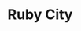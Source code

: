 ---
layout: place
title: "Ruby City"
permalink: /new-york/albany/ruby-city.html
stateAbbr: NY
stateName: New York
cityName: Albany
seo:
  name: "Ruby City"
  type: Restaurant
  links: http://www.rubyalbany.com/
description: "Casual eatery serving Pan-Asian eats including sushi & lunchtime bentos, plus sake & bubble tea. Ruby City serves delicious sushi in Albany, New York. Try fresh Japanese dishes for a great dining experience. Available for takeout, delivery, and dinner."
place_id: ChIJd_6ZKE4K3okRK-68YleE0As
photos:
  - name: >-
      places/ChIJd_6ZKE4K3okRK-68YleE0As/photos/AeeoHcJfy_j2KzF5ZJE6uB2ie30h77P5xsh52TTGQLxrqdhVTJa0QFhZJ1hiVw4kdHnx1lvKYQBuUneG1bDlkVzTZbT-qtDbItBQgg-wlpZTuK1mZeHgH2RXQZSaLHIFisRjexPOQo4woInXHhABp_m_15rNYwuQ--YUlsxeqbhr5SUcpVCzt1tRMnAuApMhTYYPCcCgi3AHeG0zlnPoFHlDNCyIwzCZa1qQQOGqCLUHXUMpK4LispOuHW94izpbskIl-Ae9YYc-LRYhL9XVrpKmQIqe2seQqTUzJwvkM9xjtXNdSwMhu_qg5IHyxh0f3vERdfGhWjt4HWUtRN67bexdv6meVMZ2Th8Ig5sLg3aJX68ER4hnVnh5Lyf1crIw9lT52YjWJyBorE9NkS6zhmJkKqgVe1JxcTklzhZTYkG8JUiHXTx6
    widthPx: 3907
    heightPx: 2201
    authorAttributions:
      - displayName: Peter Ying
        uri: https://maps.google.com/maps/contrib/100489357138643571965
        photoUri: >-
          https://lh3.googleusercontent.com/a-/ALV-UjVBmPgzaZQaji5LbmaL7JtxivKoy4_uyB0J0d8iYHfKktRE1TAgmA=s100-p-k-no-mo
    flagContentUri: >-
      https://www.google.com/local/imagery/report/?cb_client=maps_api_places.places_api&image_key=!1e10!2sCIHM0ogKEICAgIDuvIT53gE&hl=en-US
    googleMapsUri: >-
      https://www.google.com/maps/place//data=!3m4!1e2!3m2!1sCIHM0ogKEICAgIDuvIT53gE!2e10!4m2!3m1!1s0x89de0a4e2899fe77:0xbd0845762bcee2b
  - name: >-
      places/ChIJd_6ZKE4K3okRK-68YleE0As/photos/AeeoHcLwJNHLJIMCTT6P5WDmLdLp26ppyovV43CXtjyr5HpXhhsHsGKAtqFHkzO2FzLO5cfRUuS8W65Xg8XJmXw6F6sETdEcxUf3LMCC3cDHWDcb6cHkcuv71G67AcHBvEujo-hu-aoSkWdUH_i2vbunkND8ppIpu-aw1JSpVU9Rqwc_DbiRYDj8DhOnwLFLQETAaVwMTRUTcKOLI28qeq8TdVCj6A9pijk-8iKedqTdsop5vltt68v8aIMURakehgtgtVQtChkW-jelugJPQ_jiD-wno8Ov8C011JzUat2JwDgsQQ
    widthPx: 960
    heightPx: 640
    authorAttributions:
      - displayName: Ruby City
        uri: https://maps.google.com/maps/contrib/101074907752533948221
        photoUri: >-
          https://lh3.googleusercontent.com/a-/ALV-UjXSboRb1B2NK22LY6G2OJag8d7-FBpownMakWKIEaMzodIeZ3Sx=s100-p-k-no-mo
    flagContentUri: >-
      https://www.google.com/local/imagery/report/?cb_client=maps_api_places.places_api&image_key=!1e10!2sAF1QipPNiOGwQtpEEo2-D65kVWbDPwk1c0tXlyaQDAu7&hl=en-US
    googleMapsUri: >-
      https://www.google.com/maps/place//data=!3m4!1e2!3m2!1sAF1QipPNiOGwQtpEEo2-D65kVWbDPwk1c0tXlyaQDAu7!2e10!4m2!3m1!1s0x89de0a4e2899fe77:0xbd0845762bcee2b
  - name: >-
      places/ChIJd_6ZKE4K3okRK-68YleE0As/photos/AeeoHcLWOt5TfknRRBy-bbXhZ0tb7VlHA6tHLm24FgSz_tpCafcwJYwbM5qObfoxnPKyzvdesLrZ6N18UYc5tl5A5AeN6Oa1bNeN03XtfrJhoGtx_033iZka0thzFP4vTcmLL-le3QV_OdWJmwdFB9rgRUqEF13MsXuaHNtQfU_P6Wt25srp-qAsWu73ySBfjwDz7lOQyjGGaFZGi4v0Fn1mKPY6wRqlux2UQE56ivhqEbTEceTydrJMD2sAOP1mVMRWkQmB5hnPuh3dLF0ZBf31hwmVi0vw3eR8nMXdvTwUz4695MLLzrPF5KDKyaEhOKiDkKV-XWqSXp44oy7zSsBRAyQs-DATABDxXqhGz_WUvHykgJ46vE_FzQOo7mNjItZi6DUw1wNR0OU-piQGbAbxCJ8JC1nMYCpF9ZaCrL7T8979BPZR
    widthPx: 4032
    heightPx: 3024
    authorAttributions:
      - displayName: Maria Barrera
        uri: https://maps.google.com/maps/contrib/103209445840389030647
        photoUri: >-
          https://lh3.googleusercontent.com/a/ACg8ocLiWCt5fu_uAs0XCjscpFYxSysyiE7MkziCJCbe6y6drlz0SA=s100-p-k-no-mo
    flagContentUri: >-
      https://www.google.com/local/imagery/report/?cb_client=maps_api_places.places_api&image_key=!1e10!2sCIHM0ogKEICAgICb6Z6N0QE&hl=en-US
    googleMapsUri: >-
      https://www.google.com/maps/place//data=!3m4!1e2!3m2!1sCIHM0ogKEICAgICb6Z6N0QE!2e10!4m2!3m1!1s0x89de0a4e2899fe77:0xbd0845762bcee2b
  - name: >-
      places/ChIJd_6ZKE4K3okRK-68YleE0As/photos/AeeoHcIMU9WEr1Md3pFzidLsruCrmhlyHsNxo18w-ZvFaYdfbpVT0bl6Bmt_9TOm2znMR5P4WU5uITYNNKOhVNzv8e80rl2tOcEs8pQoaXEWnDEC2W9MqHh2s3sWPS0teVFSi96nx-vzeLYD5xvTVUSq2owGTFSzk8wE6nfKfUlFOlIP0ykFxVH0W7lV71SRT_bkGdwtw3ZxdA4hxyANhM9m86C_M5sjueJrx94xGfvCAhfnJ5zf3BHa7QWW-T8tsF1RPtjgvKDUJyg0P5CcaT2rbSqP5xPD4HGtImSHxHmbWquUE6_C9tr9nRYkGmn3nxKpa7Ies3d-e2ZZp1owU-SwBgO3XiJFdQui_med1BI2YdXdKlhRNk8M9uv4m5te9MhDyJBkGpZSG8HsuudAgVISoZlxfLZQWIINOuomvMi7zMcPCvE
    widthPx: 3024
    heightPx: 4032
    authorAttributions:
      - displayName: K P
        uri: https://maps.google.com/maps/contrib/107076626368072804412
        photoUri: >-
          https://lh3.googleusercontent.com/a/ACg8ocI7WZbDMezD_sZ94xQ0QGxC_HAymLgY71BwTYOhwuKmVBRRxw=s100-p-k-no-mo
    flagContentUri: >-
      https://www.google.com/local/imagery/report/?cb_client=maps_api_places.places_api&image_key=!1e10!2sCIHM0ogKEICAgMDwoLLlmgE&hl=en-US
    googleMapsUri: >-
      https://www.google.com/maps/place//data=!3m4!1e2!3m2!1sCIHM0ogKEICAgMDwoLLlmgE!2e10!4m2!3m1!1s0x89de0a4e2899fe77:0xbd0845762bcee2b
  - name: >-
      places/ChIJd_6ZKE4K3okRK-68YleE0As/photos/AeeoHcLHuhQkSW6ejcNIBvnQi6mvlG45glgxaiyfqq6q38u4tjZ9Mr2Vj8enHe04gWHRiEC3npstte0n1B2g4lACI0tIIkR3CudzHpMtStiUGtWnsvh9JZ5UuUWAbbFBvbkLi1taUc7jap0_GiT2SKFcA9jrmGUxqFWxrcDtbULx0YawnhAVvcS21_r9_mmJu3BeZfjDKn4XowQAoA39RAXx2pe2jwPXbn3w2d4dPnfbaI614gZIM5ZEF8ShK76VLQNe3PVxmjILYu132RGGxAPN4cfrEv4HpqhRUu50BPN3UngyjKmvYRGdUHGg9mWeE9lroVTxAsVisealxEjYGOU_IQ7GERdPDVQtQ7ZCoC3zH_i1i7tyE7-Egc9iJwDC1g0jTB7wi4tYYWbKFGDZbZ27K4Fr0VrW0G8JV5ZoHU85SHtnIA
    widthPx: 1170
    heightPx: 878
    authorAttributions:
      - displayName: Betty Bodacious
        uri: https://maps.google.com/maps/contrib/103564456027866772194
        photoUri: >-
          https://lh3.googleusercontent.com/a-/ALV-UjXzjV8JYft-tYXGsLk7zTDXgoK42mU0cMY_h_hyg7NaRNGsXuAQ=s100-p-k-no-mo
    flagContentUri: >-
      https://www.google.com/local/imagery/report/?cb_client=maps_api_places.places_api&image_key=!1e10!2sCIHM0ogKEICAgIDT_auCSw&hl=en-US
    googleMapsUri: >-
      https://www.google.com/maps/place//data=!3m4!1e2!3m2!1sCIHM0ogKEICAgIDT_auCSw!2e10!4m2!3m1!1s0x89de0a4e2899fe77:0xbd0845762bcee2b
  - name: >-
      places/ChIJd_6ZKE4K3okRK-68YleE0As/photos/AeeoHcLn-1we2Tr8uQJ4ididWuyQhzt6fomKfhWLuP6LjIR7c22od66UVfzVheVLTVe9MpGuCFDLgN_9iNhKENJu5sK1lfpjvvEPqA21zvC8cJ4pBPC24Nb59AOFWP7t8T-Sezcp6Hj_kFcFhaOszXPv7r20opi7QcjH_WOOwlnzX0WsV2IrMNxhuKlXJ6cnElOX8myXHNd-6_CwQep5BNrX9oIONj5unZiZfsoQNaMjR-vbcvyyrgRJPDlJZ4WmCs64VIkiZ3ndT_hniYHVa2IpKwbmwQb8lex_xO7Jl4DU_DgANRbKCt0ip7Tlj3MDQe0iG3qyzH6C5jz5smDjZtLcYvSEOEf6Jbzciec7-s5kYgLaeW4P0ctnYL9XpC9IKSs6UbOr2ulXvUG36NymhQQ6KyJqEDt8FwKTI_FUc00q9_k
    widthPx: 3000
    heightPx: 4000
    authorAttributions:
      - displayName: James “PoloBear”
        uri: https://maps.google.com/maps/contrib/109323244345127097086
        photoUri: >-
          https://lh3.googleusercontent.com/a-/ALV-UjVPal25a_caBUezrVLcF2CpvcNCDe7BfYd9n_JpDfyTfS5OrLKL7A=s100-p-k-no-mo
    flagContentUri: >-
      https://www.google.com/local/imagery/report/?cb_client=maps_api_places.places_api&image_key=!1e10!2sCIHM0ogKEICAgIDTufbbRA&hl=en-US
    googleMapsUri: >-
      https://www.google.com/maps/place//data=!3m4!1e2!3m2!1sCIHM0ogKEICAgIDTufbbRA!2e10!4m2!3m1!1s0x89de0a4e2899fe77:0xbd0845762bcee2b
  - name: >-
      places/ChIJd_6ZKE4K3okRK-68YleE0As/photos/AeeoHcKfvxr3hAcIOxp9FAeYXzjoU_rw6afV8tJvm6goQUPbrDKaNOg3LSDGk6nONUXDP1NocQKa_AVto2_epXZmiLIXMoXUcP-Ii8FZGR0jY5nsvgHaDV7mv6NHrmmAYdIEc6n7tYqYzpQpV5QSOhaoVYY0FFZe7prO00UVN1AFY7ug_-78Scv3AjXr5CXE4pbdw2iRnzCCHVkRFVYtZ7ba6BalLsXnMLEZ7TQ5JdA_OczETaxIjUNvyOCrLQZL6mBN9rWgSEWqySNVI1FXVD8zY4iUhToWCbQ2MW6DEckywFsMwg
    widthPx: 2949
    heightPx: 2212
    authorAttributions:
      - displayName: Ruby City
        uri: https://maps.google.com/maps/contrib/101074907752533948221
        photoUri: >-
          https://lh3.googleusercontent.com/a-/ALV-UjXSboRb1B2NK22LY6G2OJag8d7-FBpownMakWKIEaMzodIeZ3Sx=s100-p-k-no-mo
    flagContentUri: >-
      https://www.google.com/local/imagery/report/?cb_client=maps_api_places.places_api&image_key=!1e10!2sAF1QipPB_4d6pfOJH8P1SFbkyhWBWUjT0Xl0EvXOVE72&hl=en-US
    googleMapsUri: >-
      https://www.google.com/maps/place//data=!3m4!1e2!3m2!1sAF1QipPB_4d6pfOJH8P1SFbkyhWBWUjT0Xl0EvXOVE72!2e10!4m2!3m1!1s0x89de0a4e2899fe77:0xbd0845762bcee2b
  - name: >-
      places/ChIJd_6ZKE4K3okRK-68YleE0As/photos/AeeoHcIeL46Z8czM-FGdpVojKGoqytwh6gjIbGwigEkGmZBTYfNU60VEApZxwb-eIa2ua-0Lljhgl7kkue22cUbXbqCOy79vTORY577-gvRrj8TNnCzyP57c2rRUoSp3LeBCQse8XS2vQLD4fkQXwcQ4otHsDiUSrdtm6ZQRTXAXwyEL0RpJY-mdhNwW6SUPNg7jWrUAD7fgdbfZpINXp9hpUstnCwaN4wrQz7EtjzUv2vtGEpygP3ZcuYESvKharB-JxNdWxjo5j2j0kCU6u6f_3qMUVM8lkp5wQvAhFT4XXN7Ukg
    widthPx: 849
    heightPx: 667
    authorAttributions:
      - displayName: Ruby City
        uri: https://maps.google.com/maps/contrib/101074907752533948221
        photoUri: >-
          https://lh3.googleusercontent.com/a-/ALV-UjXSboRb1B2NK22LY6G2OJag8d7-FBpownMakWKIEaMzodIeZ3Sx=s100-p-k-no-mo
    flagContentUri: >-
      https://www.google.com/local/imagery/report/?cb_client=maps_api_places.places_api&image_key=!1e10!2sAF1QipNnuqjMmo2kwlWSz7IObcLHf1dcbWqG82udTQg0&hl=en-US
    googleMapsUri: >-
      https://www.google.com/maps/place//data=!3m4!1e2!3m2!1sAF1QipNnuqjMmo2kwlWSz7IObcLHf1dcbWqG82udTQg0!2e10!4m2!3m1!1s0x89de0a4e2899fe77:0xbd0845762bcee2b
  - name: >-
      places/ChIJd_6ZKE4K3okRK-68YleE0As/photos/AeeoHcJb41rAxorMa7b-klOhqV8VjmLgHjyrf4KsqbhaSepWcOrY54orQeA-N1360vko5O_5eanos35Pk28Q5GK1X4Z0CAOLJMf0GpOBWoUKvZ6IIiQGSo5BTKzEkwUrRMzKX_AwgYJgwIWTzLZ2JBHuolVOqz83nuOgk440ZPh3IzKm2Xc-HV_B64CR3cdZVQRwvLEMJxguQva2Rhr5kWLU_icNGpj_zzjLmwUdyhAKKHNXjqblRw6Jir5iUI4g7s-vP3U6qLNRLiYeN-5QRQdeoLXg_YqaeYbFPH1Nj121q81UtwnV98JCuC9RqD35ODj4IC6G7MM_jpjlFPAx9-juqgC8TBc8w2bJjopBhQjESOB-qV0FLvCyArcNYf1_-5UIjGSAt0u4jdJQ55n9gNYtNgBFswOrSL22KqluFuaTgEPv2bB6
    widthPx: 4656
    heightPx: 3492
    authorAttributions:
      - displayName: Farin Chowdhury
        uri: https://maps.google.com/maps/contrib/118191283271365432408
        photoUri: >-
          https://lh3.googleusercontent.com/a-/ALV-UjWog5WmaJBDFjKc41AYiFX2YtzYeV2uBTDaM_zo1w4NuwdIWNc=s100-p-k-no-mo
    flagContentUri: >-
      https://www.google.com/local/imagery/report/?cb_client=maps_api_places.places_api&image_key=!1e10!2sCIHM0ogKEICAgICkysr35AE&hl=en-US
    googleMapsUri: >-
      https://www.google.com/maps/place//data=!3m4!1e2!3m2!1sCIHM0ogKEICAgICkysr35AE!2e10!4m2!3m1!1s0x89de0a4e2899fe77:0xbd0845762bcee2b
  - name: >-
      places/ChIJd_6ZKE4K3okRK-68YleE0As/photos/AeeoHcLcN7QduV1e1RtlNnQgPURPAx0UBAm_clZFqRbyet0bwSJ51PfgZZhaXXM3ltMzxl_fwuikm1avfkcZ1qeuKWQqTllInYHJz0wA1-OMuvD5oiWRiGbKlnR6ZOJuj8WDj44QfdFm6IxVHzDuhHHNgPqKHJJtXeew0BDWnBULkKuOhuHZUlNNlGzbxNkMmavQKMyygE4TJTphT62PekDDFzv3dNYT2vpQnFPF_xabbz9I7lqQkpNH47EzUPjENQ0gi6fWeOteWvekVHNVng5uHIlvOaRm49mymk-_QSIlpwpOpBG4S17XJJW884Nm56Y746-ZFOSg_3ohURWmo4EdIbnsV4Nc_0Uq2dWYi0sxWxLOhhqCxBbGjT5Jv3VsiMJOJShEOP9Pq8i2WfasZcIwSNN-yTM2WagIis75DGOB86K91g
    widthPx: 4080
    heightPx: 3072
    authorAttributions:
      - displayName: The Widening Gyre
        uri: https://maps.google.com/maps/contrib/117447506698529740257
        photoUri: >-
          https://lh3.googleusercontent.com/a-/ALV-UjVdRg7UHly2MiP-iaxB21HNi4sg1f6A7k_Hg0Rs4SSdubLY9sZn4g=s100-p-k-no-mo
    flagContentUri: >-
      https://www.google.com/local/imagery/report/?cb_client=maps_api_places.places_api&image_key=!1e10!2sCIHM0ogKEICAgID5sYDsIQ&hl=en-US
    googleMapsUri: >-
      https://www.google.com/maps/place//data=!3m4!1e2!3m2!1sCIHM0ogKEICAgID5sYDsIQ!2e10!4m2!3m1!1s0x89de0a4e2899fe77:0xbd0845762bcee2b
address: 875 Madison Ave, Albany, NY 12208, USA
street: 875 Madison Ave
city: Albany
state: NY
zip: '12208'
country: USA
neighborhood: Pine Hills
latitude: '42.661518'
longitude: '-73.782942'
accessibility_options:
  wheelchairAccessibleParking: true
  wheelchairAccessibleEntrance: true
  wheelchairAccessibleSeating: true
business_status: OPERATIONAL
name: Ruby City
google_maps_links:
  directionsUri: >-
    https://www.google.com/maps/dir//''/data=!4m7!4m6!1m1!4e2!1m2!1m1!1s0x89de0a4e2899fe77:0xbd0845762bcee2b!3e0
  placeUri: https://maps.google.com/?cid=851325840426593835
  writeAReviewUri: >-
    https://www.google.com/maps/place//data=!4m3!3m2!1s0x89de0a4e2899fe77:0xbd0845762bcee2b!12e1
  reviewsUri: >-
    https://www.google.com/maps/place//data=!4m4!3m3!1s0x89de0a4e2899fe77:0xbd0845762bcee2b!9m1!1b1
  photosUri: >-
    https://www.google.com/maps/place//data=!4m3!3m2!1s0x89de0a4e2899fe77:0xbd0845762bcee2b!10e5
primary_type: Japanese Restaurant
opening_hours:
  regular: null
  current: null
secondary_opening_hours:
  regular:
    weekdayDescriptions: null
    type: null
  current:
    weekdayDescriptions: null
    type: null
phone: (518) 438-0289
price_level: PRICE_LEVEL_MODERATE
price_range: $20 &ndash; $30
rating: '4.4'
rating_count: 0
website: http://www.rubyalbany.com/
reviews:
  - name: >-
      places/ChIJd_6ZKE4K3okRK-68YleE0As/reviews/ChZDSUhNMG9nS0VJQ0FnSUNsMXYzR093EAE
    relativePublishTimeDescription: 3 weeks ago
    rating: 5
    text:
      text: >-
        Everything is very good. Fresh sashimi, good price come everyone. You
        can’t find anywhere better than this place entire NY with this price and
        this high quality foods for Japanese foods. There are some parking
        spaces behind the restaurant and you can also park on the side of the
        road. It is All you can eat but they make it fresh order by order and
        serve you at the table.
      languageCode: en
    originalText:
      text: >-
        Everything is very good. Fresh sashimi, good price come everyone. You
        can’t find anywhere better than this place entire NY with this price and
        this high quality foods for Japanese foods. There are some parking
        spaces behind the restaurant and you can also park on the side of the
        road. It is All you can eat but they make it fresh order by order and
        serve you at the table.
      languageCode: en
    authorAttribution:
      displayName: K P
      uri: https://www.google.com/maps/contrib/107076626368072804412/reviews
      photoUri: >-
        https://lh3.googleusercontent.com/a/ACg8ocI7WZbDMezD_sZ94xQ0QGxC_HAymLgY71BwTYOhwuKmVBRRxw=s128-c0x00000000-cc-rp-mo
    publishTime: '2025-03-22T15:39:20.035735Z'
    flagContentUri: >-
      https://www.google.com/local/review/rap/report?postId=ChZDSUhNMG9nS0VJQ0FnSUNsMXYzR093EAE&d=17924085&t=1
    googleMapsUri: >-
      https://www.google.com/maps/reviews/data=!4m6!14m5!1m4!2m3!1sChZDSUhNMG9nS0VJQ0FnSUNsMXYzR093EAE!2m1!1s0x89de0a4e2899fe77:0xbd0845762bcee2b
  - name: >-
      places/ChIJd_6ZKE4K3okRK-68YleE0As/reviews/ChZDSUhNMG9nS0VJQ0FnTUR3LWZxN01REAE
    relativePublishTimeDescription: 2 weeks ago
    rating: 5
    text:
      text: >-
        This sushi spot truly impressed me. The variety of sushi is incredible,
        with options for every taste. The prices are very reasonable, making it
        a great option to enjoy delicious sushi without breaking the bank. The
        atmosphere is cozy and welcoming, perfect for a quiet dinner or a fun
        night out with friends. What stood out the most was the service. The
        owner made sure everything was perfect, checking in with us throughout
        the meal. She was so kind and attentive, making the whole experience
        even more enjoyable.

        I will definitely be coming back.
      languageCode: en
    originalText:
      text: >-
        This sushi spot truly impressed me. The variety of sushi is incredible,
        with options for every taste. The prices are very reasonable, making it
        a great option to enjoy delicious sushi without breaking the bank. The
        atmosphere is cozy and welcoming, perfect for a quiet dinner or a fun
        night out with friends. What stood out the most was the service. The
        owner made sure everything was perfect, checking in with us throughout
        the meal. She was so kind and attentive, making the whole experience
        even more enjoyable.

        I will definitely be coming back.
      languageCode: en
    authorAttribution:
      displayName: Anna Arriaga Mainar
      uri: https://www.google.com/maps/contrib/116953689969259895580/reviews
      photoUri: >-
        https://lh3.googleusercontent.com/a-/ALV-UjVkpRcgZzNWKvYdifFPAa6EiR6cyM3jsl6sbVpXb2FxIrckBfIo=s128-c0x00000000-cc-rp-mo
    publishTime: '2025-03-27T01:12:10.397046Z'
    flagContentUri: >-
      https://www.google.com/local/review/rap/report?postId=ChZDSUhNMG9nS0VJQ0FnTUR3LWZxN01REAE&d=17924085&t=1
    googleMapsUri: >-
      https://www.google.com/maps/reviews/data=!4m6!14m5!1m4!2m3!1sChZDSUhNMG9nS0VJQ0FnTUR3LWZxN01REAE!2m1!1s0x89de0a4e2899fe77:0xbd0845762bcee2b
  - name: >-
      places/ChIJd_6ZKE4K3okRK-68YleE0As/reviews/ChdDSUhNMG9nS0VJQ0FnSUQ3d1A2TWlBRRAB
    relativePublishTimeDescription: 7 months ago
    rating: 5
    text:
      text: >-
        Ruby City is an absolute gem for sushi enthusiasts! The all-you-can-eat
        menu offers an incredible variety of fresh, flavorful sushi that keeps
        you coming back for more. The quality of the fish is top-notch, and
        every roll is beautifully crafted with just the right balance of
        flavors.


        The service is exceptional—attentive and friendly, ensuring that your
        dining experience is enjoyable from start to finish. The ambiance is
        cozy yet modern, making it a great spot for both casual outings and
        special occasions.


        Whether you’re a sushi aficionado or just looking to indulge, Ruby City
        delivers an unforgettable experience that will leave you craving more.
        Highly recommended!


        Feel free to adjust any details to better fit your experience!
      languageCode: en
    originalText:
      text: >-
        Ruby City is an absolute gem for sushi enthusiasts! The all-you-can-eat
        menu offers an incredible variety of fresh, flavorful sushi that keeps
        you coming back for more. The quality of the fish is top-notch, and
        every roll is beautifully crafted with just the right balance of
        flavors.


        The service is exceptional—attentive and friendly, ensuring that your
        dining experience is enjoyable from start to finish. The ambiance is
        cozy yet modern, making it a great spot for both casual outings and
        special occasions.


        Whether you’re a sushi aficionado or just looking to indulge, Ruby City
        delivers an unforgettable experience that will leave you craving more.
        Highly recommended!


        Feel free to adjust any details to better fit your experience!
      languageCode: en
    authorAttribution:
      displayName: Hunter
      uri: https://www.google.com/maps/contrib/100659315607189276977/reviews
      photoUri: >-
        https://lh3.googleusercontent.com/a/ACg8ocIYNBHcUXzSMaQ4KQBSp_oime5JrWUUdsTbs1-_kdMVpCb4LA=s128-c0x00000000-cc-rp-mo-ba4
    publishTime: '2024-08-20T01:04:23.036007Z'
    flagContentUri: >-
      https://www.google.com/local/review/rap/report?postId=ChdDSUhNMG9nS0VJQ0FnSUQ3d1A2TWlBRRAB&d=17924085&t=1
    googleMapsUri: >-
      https://www.google.com/maps/reviews/data=!4m6!14m5!1m4!2m3!1sChdDSUhNMG9nS0VJQ0FnSUQ3d1A2TWlBRRAB!2m1!1s0x89de0a4e2899fe77:0xbd0845762bcee2b
  - name: >-
      places/ChIJd_6ZKE4K3okRK-68YleE0As/reviews/ChZDSUhNMG9nS0VJQ0FnSUNkNTRmV1Z3EAE
    relativePublishTimeDescription: a year ago
    rating: 5
    text:
      text: >-
        My boyfriend and I came for dinner and had an fantastic experience. The
        food was delicious and the staff were extremely warm and welcoming. They
        make all of their sauces and soup broths from scratch, the fish was very
        fresh, and the presentation was beautiful. I would highly recommend this
        restaurant!
      languageCode: en
    originalText:
      text: >-
        My boyfriend and I came for dinner and had an fantastic experience. The
        food was delicious and the staff were extremely warm and welcoming. They
        make all of their sauces and soup broths from scratch, the fish was very
        fresh, and the presentation was beautiful. I would highly recommend this
        restaurant!
      languageCode: en
    authorAttribution:
      displayName: K V.
      uri: https://www.google.com/maps/contrib/107422522230085802589/reviews
      photoUri: >-
        https://lh3.googleusercontent.com/a-/ALV-UjWkQoMzpKPIvoyQDd2daHKCm3rp__sSbmr116SkaqBEhJkwFw_8=s128-c0x00000000-cc-rp-mo-ba3
    publishTime: '2024-02-19T03:05:59.802789Z'
    flagContentUri: >-
      https://www.google.com/local/review/rap/report?postId=ChZDSUhNMG9nS0VJQ0FnSUNkNTRmV1Z3EAE&d=17924085&t=1
    googleMapsUri: >-
      https://www.google.com/maps/reviews/data=!4m6!14m5!1m4!2m3!1sChZDSUhNMG9nS0VJQ0FnSUNkNTRmV1Z3EAE!2m1!1s0x89de0a4e2899fe77:0xbd0845762bcee2b
  - name: >-
      places/ChIJd_6ZKE4K3okRK-68YleE0As/reviews/ChdDSUhNMG9nS0VJQ0FnSURUX2F1Qzh3RRAB
    relativePublishTimeDescription: 10 months ago
    rating: 5
    text:
      text: >-
        We were struggling to find a late night restaurant that’s kid friendly
        and Google pulled up Ruby City. We hit the gas and ran straight there in
        hopes we’d make it in time for dinner. Not only did we have such an
        incredible meal, but we were entertained and fell in LOVE with Yuki! The
        food won us over instantly, and we’ll be back just to hang out and laugh
        with her again! Usually when you’re the last table in the door so close
        to closing time, you feel like a burden. But the entire staff made us
        feel so welcome and assured us we could take our time and enjoy
        ourselves. The food came out so fast and we basically inhaled it, it was
        that good! If I could have made more room in my stomach to keep eating I
        absolutely would have tried. We plan on coming back early next time to
        enjoy the all you can eat options. Thank you so much for such amazing
        food and even better company!
      languageCode: en
    originalText:
      text: >-
        We were struggling to find a late night restaurant that’s kid friendly
        and Google pulled up Ruby City. We hit the gas and ran straight there in
        hopes we’d make it in time for dinner. Not only did we have such an
        incredible meal, but we were entertained and fell in LOVE with Yuki! The
        food won us over instantly, and we’ll be back just to hang out and laugh
        with her again! Usually when you’re the last table in the door so close
        to closing time, you feel like a burden. But the entire staff made us
        feel so welcome and assured us we could take our time and enjoy
        ourselves. The food came out so fast and we basically inhaled it, it was
        that good! If I could have made more room in my stomach to keep eating I
        absolutely would have tried. We plan on coming back early next time to
        enjoy the all you can eat options. Thank you so much for such amazing
        food and even better company!
      languageCode: en
    authorAttribution:
      displayName: Betty Bodacious
      uri: https://www.google.com/maps/contrib/103564456027866772194/reviews
      photoUri: >-
        https://lh3.googleusercontent.com/a-/ALV-UjXzjV8JYft-tYXGsLk7zTDXgoK42mU0cMY_h_hyg7NaRNGsXuAQ=s128-c0x00000000-cc-rp-mo-ba2
    publishTime: '2024-05-27T02:45:31.962241Z'
    flagContentUri: >-
      https://www.google.com/local/review/rap/report?postId=ChdDSUhNMG9nS0VJQ0FnSURUX2F1Qzh3RRAB&d=17924085&t=1
    googleMapsUri: >-
      https://www.google.com/maps/reviews/data=!4m6!14m5!1m4!2m3!1sChdDSUhNMG9nS0VJQ0FnSURUX2F1Qzh3RRAB!2m1!1s0x89de0a4e2899fe77:0xbd0845762bcee2b
parking_options:
  freeParkingLot: true
  freeStreetParking: true
  paidStreetParking: true
  valetParking: false
  paidGarageParking: true
payment_options:
  acceptsCreditCards: true
  acceptsDebitCards: true
  acceptsCashOnly: false
  acceptsNfc: true
allow_dogs: null
curbside_pickup: false
delivery: true
dine_in: true
good_for_children: true
good_for_groups: true
good_for_sports: false
live_music: false
menu_for_children: false
outdoor_seating: false
reservable: true
restroom: true
serves_beer: false
serves_breakfast: false
serves_brunch: false
serves_cocktails: false
serves_coffee: true
serves_dinner: true
serves_dessert: true
serves_lunch: null
serves_vegetarian_food: true
serves_wine: false
takeout: true
update_category: essentials
summary: >-
  Casual eatery serving Pan-Asian eats including sushi & lunchtime bentos, plus
  sake & bubble tea.

---